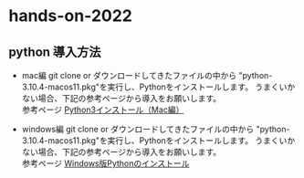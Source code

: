 # hands-on-2022

## python 導入方法
- mac編
git clone or ダウンロードしてきたファイルの中から "python-3.10.4-macos11.pkg"を実行し、Pythonをインストールします。
うまくいかない場合、下記の参考ページから導入をお願いします。  
参考ページ
[Python3インストール（Mac編）](https://qiita.com/ms-rock/items/72b8f1abc661c539bb09)


- windows編
git clone or ダウンロードしてきたファイルの中から "python-3.10.4-macos11.pkg"を実行し、Pythonをインストールします。
うまくいかない場合、下記の参考ページから導入をお願いします。  
参考ページ
[Windows版Pythonのインストール](https://www.python.jp/install/windows/install.html)
